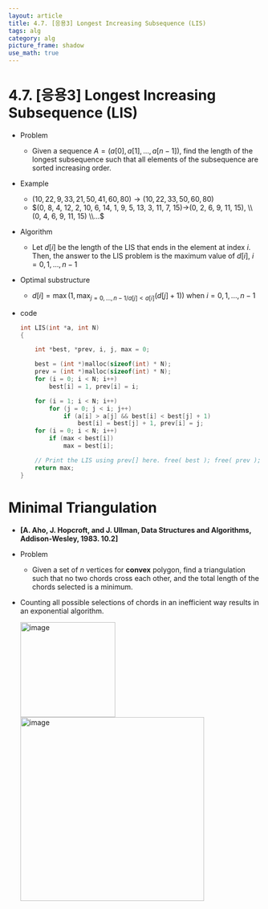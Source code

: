 ```yaml
---
layout: article
title: 4.7. [응용3] Longest Increasing Subsequence (LIS)
tags: alg
category: alg
picture_frame: shadow
use_math: true
---
```


# 4.7. [응용3] Longest Increasing Subsequence (LIS)
- Problem
    - Given a sequence $A=(a[0], a[1],...,a[n-1])$, find the length of the longest subsequence such that all elements of the subsequence are sorted increasing order.

- Example
    - $(10, 22, 9, 33, 21, 50, 41, 60, 80)→(10, 22, 33, 50, 60, 80)$
    - $(0, 8, 4, 12, 2, 10, 6, 14, 1, 9, 5, 13, 3, 11, 7, 15)→(0, 2, 6, 9, 11, 15), \\(0, 4, 6, 9, 11, 15) \\...$

- Algorithm
    - Let $d[i]$ be the length of the LIS that ends in the element at index $i$. Then, the answer to the LIS problem is the maximum value of $d[i]$, $i=0,1,...,n-1$

- Optimal substructure
    - $d[i] = \max(1, \max_{j=0,...,n-1 / a[j]<a[i]}{(d[j]+1)})$ when $i=0,1,..., n-1$

- code
    ```c++
    int LIS(int *a, int N)
    {

        int *best, *prev, i, j, max = 0;

        best = (int *)malloc(sizeof(int) * N);
        prev = (int *)malloc(sizeof(int) * N);
        for (i = 0; i < N; i++)
            best[i] = 1, prev[i] = i;

        for (i = 1; i < N; i++)
            for (j = 0; j < i; j++)
                if (a[i] > a[j] && best[i] < best[j] + 1)
                    best[i] = best[j] + 1, prev[i] = j;
        for (i = 0; i < N; i++)
            if (max < best[i])
                max = best[i];

        // Print the LIS using prev[] here. free( best ); free( prev );
        return max;
    }

    ```

# Minimal Triangulation

- **[A. Aho, J. Hopcroft, and J. Ullman, Data Structures and Algorithms, Addison-Wesley, 1983. 10.2]**

- Problem
  - Given a set of $n$ vertices for **convex** polygon, find a triangulation such that no two chords cross each other, and the total length of the chords selected is a minimum.

- Counting all possible selections of chords in an inefficient way results in an exponential algorithm.

    <img width="189" alt="image" src="https://user-images.githubusercontent.com/46957634/183007308-69208cb4-10b9-49f2-96be-46afc5d3967b.png">

    <img width="366" alt="image" src="https://user-images.githubusercontent.com/46957634/183007333-57650a79-b619-483b-bc94-db0354f679d8.png">
